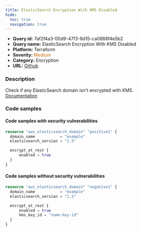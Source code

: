 ```yaml
---
title: ElasticSearch Encryption With KMS Disabled
hide:
  toc: true
  navigation: true
---
```


<style>
  .highlight .hll {
    background-color: #ff171742;
  }
  .md-content {
    max-width: 1100px;
    margin: 0 auto;
  }
</style>

-   **Query id:** 7af2f4a3-00d9-47f3-8d15-ca0888f4e5b2
-   **Query name:** ElasticSearch Encryption With KMS Disabled
-   **Platform:** Terraform
-   **Severity:** <span style="color:#C60">Medium</span>
-   **Category:** Encryption
-   **URL:** [Github](https://github.com/Checkmarx/kics/tree/master/assets/queries/terraform/aws/elasticsearch_encryption_with_kms_is_disabled)

### Description
Check if any ElasticSearch domain isn't encrypted with KMS.<br>
[Documentation](https://registry.terraform.io/providers/hashicorp/aws/latest/docs/resources/elasticsearch_domain)

### Code samples
#### Code samples with security vulnerabilities
```tf title="Positive test num. 1 - tf file" hl_lines="5"
resource "aws_elasticsearch_domain" "positive1" {
  domain_name           = "example"
  elasticsearch_version = "1.5"

  encrypt_at_rest {
      enabled = true
  }
}
```


#### Code samples without security vulnerabilities
```tf title="Negative test num. 1 - tf file"
resource "aws_elasticsearch_domain" "negative1" {
  domain_name           = "example"
  elasticsearch_version = "1.5"

  encrypt_at_rest {
      enabled = true
      kms_key_id = "some-key-id"
  }
}
```
